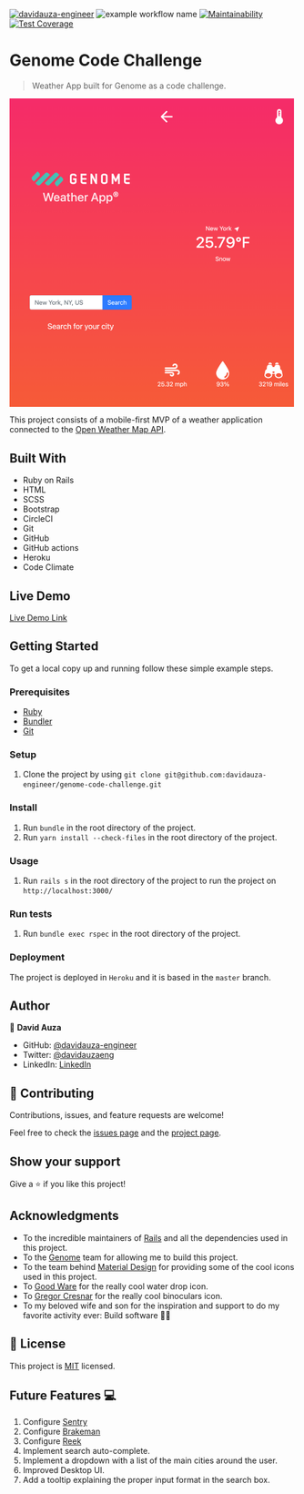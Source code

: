 [![davidauza-engineer](https://circleci.com/gh/davidauza-engineer/genome-code-challenge.svg?style=svg)](https://app.circleci.com/pipelines/github/davidauza-engineer/genome-code-challenge)     ![example workflow name](https://github.com/davidauza-engineer/genome-code-challenge/workflows/Linters/badge.svg)     [![Maintainability](https://api.codeclimate.com/v1/badges/f65e65f6641f95efc8d6/maintainability)](https://codeclimate.com/github/davidauza-engineer/genome-code-challenge/maintainability)     [![Test Coverage](https://api.codeclimate.com/v1/badges/f65e65f6641f95efc8d6/test_coverage)](https://codeclimate.com/github/davidauza-engineer/genome-code-challenge/test_coverage)

# Genome Code Challenge

> Weather App built for Genome as a code challenge.

<div style="display: flex;">
  <img src="./screenshots/1.png" width="250px"/>
  <img src="./screenshots/2.png" width="250px"/>
</div>


This project consists of a mobile-first MVP of a weather application connected to the [Open Weather Map API](http://openweathermap.org/API).

## Built With

- Ruby on Rails
- HTML
- SCSS
- Bootstrap
- CircleCI
- Git
- GitHub
- GitHub actions
- Heroku
- Code Climate

## Live Demo

[Live Demo Link](https://genome-code-challenge.herokuapp.com/)


## Getting Started

To get a local copy up and running follow these simple example steps.

### Prerequisites

- [Ruby](https://genome-code-challenge.herokuapp.com/)
- [Bundler](https://bundler.io/)
- [Git](https://git-scm.com/) 

### Setup

1. Clone the project by using `git clone git@github.com:davidauza-engineer/genome-code-challenge.git`

### Install

1. Run `bundle` in the root directory of the project.
2. Run `yarn install --check-files` in the root directory of the project.

### Usage

1. Run `rails s` in the root directory of the project to run the project on `http://localhost:3000/`

### Run tests

1. Run `bundle exec rspec` in the root directory of the project.

### Deployment

The project is deployed in `Heroku` and it is based in the `master` branch.

## Author

👤 **David Auza**

- GitHub: [@davidauza-engineer](https://github.com/davidauza-engineer)
- Twitter: [@davidauzaeng](https://twitter.com/davidauzaeng)
- LinkedIn: [LinkedIn](https://www.linkedin.com/in/davidauza-engineer/)

## 🤝 Contributing

Contributions, issues, and feature requests are welcome!

Feel free to check the [issues page](https://github.com/davidauza-engineer/genome-code-challenge/issues) and the [project page](https://github.com/davidauza-engineer/genome-code-challenge/projects/1).

## Show your support

Give a ⭐️ if you like this project!

## Acknowledgments

- To the incredible maintainers of [Rails](https://rubyonrails.org/) and all the dependencies used in this project.
- To the [Genome](https://geno.me/) team for allowing me to build this project.
- To the team behind [Material Design](https://material.io/) for providing some of the cool icons used in this project.
- To [Good Ware](https://www.flaticon.com/authors/good-ware) for the really cool water drop icon.
- To [Gregor Cresnar](https://www.flaticon.com/authors/gregor-cresnar) for the really cool binoculars icon.
- To my beloved wife and son for the inspiration and support to do my favorite activity ever: Build software :technologist:

## 📝 License

This project is [MIT](./LICENSE) licensed.

## Future Features :computer:

1. Configure [Sentry](https://sentry.io/)
2. Configure [Brakeman](https://github.com/presidentbeef/brakeman)
3. Configure [Reek](https://github.com/troessner/reek)
4. Implement search auto-complete.
5. Implement a dropdown with a list of the main cities around the user.
6. Improved Desktop UI.
7. Add a tooltip explaining the proper input format in the search box.
